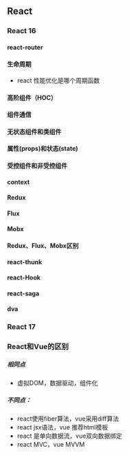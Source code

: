 ## React

### React 16

#### react-router

#### 生命周期

- react 性能优化是哪个周期函数

#### 高阶组件（HOC）

#### 组件通信

#### 无状态组件和类组件

#### 属性(props)和状态(state)

#### 受控组件和非受控组件

#### context

#### Redux

#### Flux

#### Mobx

#### Redux、Flux、Mobx区别

#### react-thunk

#### react-Hook

#### react-saga

#### dva

### React 17

### React和Vue的区别

##### 相同点

- 虚拟DOM，数据驱动，组件化

##### 不同点：

- react使用fiber算法，vue采用diff算法
- react  jsx语法，vue 推荐html模板
- react 是单向数据流，vue双向数据绑定
- react  MVC，vue MVVM